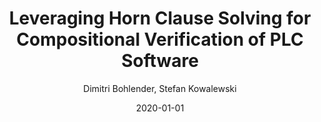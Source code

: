 ---
title: "Leveraging Horn Clause Solving for Compositional Verification of PLC Software"
date: 2020-01-01
draft: false
subtitle: "Dimitri Bohlender, Stefan Kowalewski"
in: "DEDS 2020"
section: "Publications"
subsection: ""
links:
- name: "Preprint"
  url: "preprint.pdf"
---